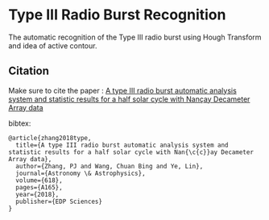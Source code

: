 # Type III Radio Burst Recognition
The automatic recognition of the Type III radio burst using Hough Transform and idea of active contour.


## Citation
Make sure to cite the paper : [A type III radio burst automatic analysis system and statistic results for a half solar cycle with Nançay Decameter Array data](https://www.aanda.org/component/article?access=doi&doi=10.1051/0004-6361/201833260#R16)

bibtex:
```
@article{zhang2018type,
  title={A type III radio burst automatic analysis system and statistic results for a half solar cycle with Nan{\c{c}}ay Decameter Array data},
  author={Zhang, PJ and Wang, Chuan Bing and Ye, Lin},
  journal={Astronomy \& Astrophysics},
  volume={618},
  pages={A165},
  year={2018},
  publisher={EDP Sciences}
}
```
